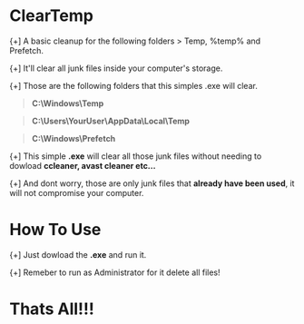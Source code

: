 # ClearTemp


{+] A basic cleanup for the following folders > Temp, %temp% and Prefetch.


{+] It'll clear all junk files inside your computer's storage.


{+] Those are the following folders that this simples .exe will clear.

> **C:\Windows\Temp**

> **C:\Users\YourUser\AppData\Local\Temp**

> **C:\Windows\Prefetch**

{+] This simple **.exe** will clear all those junk files without needing to dowload **ccleaner, avast cleaner etc...**

{+] And dont worry, those are only junk files that **already have been used**, it will not compromise your computer.

# How To Use

{+] Just dowload the **.exe** and run it.

{+] Remeber to run as Administrator for it delete all files!

# Thats All!!!
